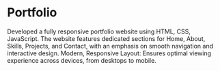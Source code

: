 # Portfolio
Developed a fully responsive portfolio website using HTML, CSS, JavaScript. The website features dedicated sections for Home, About, Skills, Projects, and Contact, with an emphasis on smooth navigation and interactive design. Modern, Responsive Layout: Ensures optimal viewing experience across devices, from desktops to mobile. 
